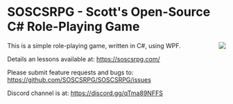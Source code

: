 # SOSCSRPG - Scott's Open-Source C# Role-Playing Game

This is a simple role-playing game, written in C#, using WPF.
<img align="right" src="https://soscsrpg.com/wp-content/uploads/2013/11/GiantSpider.png">

Details an lessons available at: https://soscsrpg.com/

Please submit feature requests and bugs to: https://github.com/SOSCSRPG/SOSCSRPG/issues

Discord channel is at: https://discord.gg/qTma89NFFS
